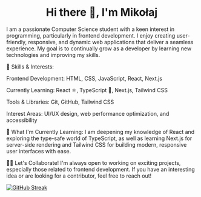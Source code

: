 <h1 align="center">Hi there 👋, I'm Mikołaj</h1>

I am a passionate Computer Science student with a keen interest in programming, particularly in frontend development. I enjoy creating user-friendly, responsive, and dynamic web applications that deliver a seamless experience. My goal is to continually grow as a developer by learning new technologies and improving my skills.

🚀 Skills & Interests:

Frontend Development: HTML, CSS, JavaScript, React, Next.js

Currently Learning: React ⚛️, TypeScript 📘, Next.js, Tailwind CSS

Tools & Libraries: Git, GitHub, Tailwind CSS

Interest Areas: UI/UX design, web performance optimization, and accessibility

🌱 What I'm Currently Learning:
I am deepening my knowledge of React and exploring the type-safe world of TypeScript, as well as learning Next.js for server-side rendering and Tailwind CSS for building modern, responsive user interfaces with ease.

👯‍♂️ Let's Collaborate!
I'm always open to working on exciting projects, especially those related to frontend development. If you have an interesting idea or are looking for a contributor, feel free to reach out!



[![GitHub Streak](https://streak-stats.demolab.com/?user=Selwat)](https://git.io/streak-stats)

